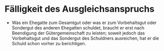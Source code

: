 # Fälligkeit des Ausgleichsanspruchs

- Was ein Ehegatte zum Gesamtgut oder was er zum Vorbehaltsgut oder Sondergut des anderen Ehegatten schuldet, braucht er erst nach Beendigung der Gütergemeinschaft zu leisten; soweit jedoch das Vorbehaltsgut und das Sondergut des Schuldners ausreichen, hat er die Schuld schon vorher zu berichtigen.

